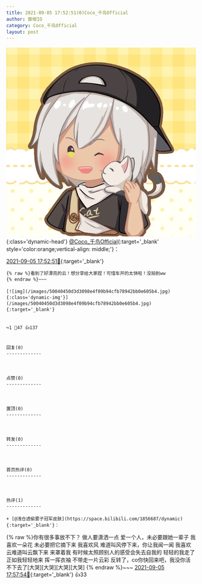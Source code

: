 ```yaml
---
title: 2021-09-05 17:52:51(0)Coco_千鸟Official
author: 御坂IO
category: Coco_千鸟Official
layout: post
---
```


![img](/images/85e485bc0dbd0cde4d15f24d7cffe9704618ad10.jpg){:class='dynamic-head'}
[@Coco_千鸟Official](https://space.bilibili.com/1891728206/dynamic){:target='_blank' style='color:orange;vertical-align: middle;'}：

[2021-09-05 17:52:51🔗](https://t.bilibili.com/566923532612751791){:target='_blank'}

~~~
{% raw %}看到了好漂亮的云！想分享给大家捏！可惜车开的太快啦！没拍到ww
{% endraw %}~~~

[![img](/images/50040450d3d3098e4f09b94cfb78942bb0e605b4.jpg){:class='dynamic-img'}](/images/50040450d3d3098e4f09b94cfb78942bb0e605b4.jpg){:target='_blank'}


↪️1 💬47 👍137


回复(0)
-------------



点赞(0)
-------------



置顶(0)
-------------



转发(0)
-------------



首页热评(0)
-------------



热评(1)
-------------

+ [@浅仓透偷雾子冠军皮肤](https://space.bilibili.com/1856687/dynamic){:target='_blank'}：
~~~
{% raw %}你有很多事放不下？ 做人要潇洒一点 
爱一个人，未必要跟她一辈子 
我喜欢一朵花 
未必要把它摘下来 
我喜欢风 
难道叫风停下来，你让我闻一闻 
我喜欢云难道叫云飘下来 来罩着我 
有时候太照顾别人的感受会失去自我的 
轻轻的我走了 正如我轻轻地来 
挥一挥衣袖 不带走一片云彩
反转了，co你快回来吧，我没你活不下去了[大哭][大哭][大哭][大哭]
{% endraw %}~~~
[2021-09-05 17:57:54🔗](https://t.bilibili.com/566923532612751791#reply5341982524){:target='_blank'} 👍33


